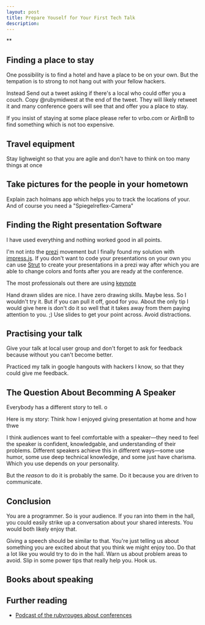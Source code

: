 ```yaml
---
layout: post
title: Prepare Youself for Your First Tech Talk
description:
---
```

**


## Finding a place to stay

One possibility is to find a hotel and have a place to be on your own. But the tempation is to strong to not hang out
with your fellow hackers.


Instead Send out a tweet asking if there's a local who could offer you a couch. Copy @rubymidwest at the end of the
tweet.  They will likely retweet it and many conference goers will see that and offer you a place to stay.


If you insist of staying at some place please refer to vrbo.com or AirBnB to find something which is not too expensive.


## Travel equipment

Stay lighweight so that you are agile and don't have to think on too many things at once


## Take pictures for the people in your hometown

Explain zach holmans app which helps you to track the locations of your. And of course you need a "Spiegelreflex-Camera"


## Finding the Right presentation Software

I have used everything and nothing worked good in all points.


I'm not into the [prezi](http://prezi.com/) movement but I finally found my solution with
[impress.js](http://bartaz.github.com/impress.js). If you don't want to code your presentations on your own you can use
[Strut](http://tantaman.github.com/Strut/dist/index.html) to create your presentations in a prezi way after which you
are able to change colors and fonts after you are ready at the conference.


The most professionals out there are using [keynote](http://www.apple.com/iwork/keynote/)


Hand drawn slides are nice.  I have zero drawing skills. Maybe less.  So I wouldn't try it.  But if you can pull it
off, good for you.  About the only tip I would give here is don't do it so well that it takes away from them paying
attention to you.  ;)  Use slides to get your point across.  Avoid distractions.


## Practising your talk

Give your talk at local user group and don't forget to ask for feedback because without you can't become better.

Practiced my talk in google hangouts with hackers I know, so that they could give me feedback.


## The Question About Becomming A Speaker

Everybody has a different story to tell. o


Here is my story: Think how I enjoyed giving presentation at home and how thwe


I think audiences want to feel comfortable with a speaker—they need to feel the speaker is confident, knowledgable, and
understanding of their problems. Different speakers achieve this in different ways—some use humor, some use deep
technical knowledge, and some just have charisma. Which you use depends on your personality.


But the _reason_ to do it is probably the same. Do it because you are driven to communicate.


## Conclusion

You are a programmer.  So is your audience.  If you ran into them in the hall, you could easily strike up a conversation
about your shared interests.  You would both likely enjoy that.

Giving a speech should be similar to that.  You're just telling us about something you are excited about that you think
we might enjoy too.  Do that a lot like you would try to do in the hall.  Warn us about problem areas to avoid.  Slip in
some power tips that really help you.  Hook us.




## Books about speaking


## Further reading

- [Podcast of the rubyrouges about conferences](http://rubyrogues.com/064-rr-presenting-at-conferences/)

